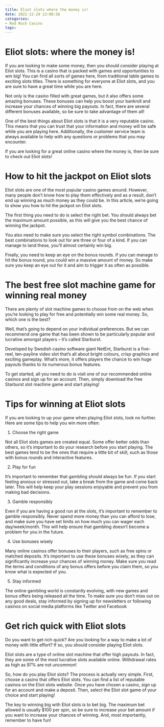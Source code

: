 ```yaml
---
title: Eliot slots where the money is!
date: 2022-12-29 13:00:58
categories:
- Red Rock Casino
tags:
---
```



#  Eliot slots: where the money is!

If you are looking to make some money, then you should consider playing at Eliot slots. This is a casino that is packed with games and opportunities to win big! You can find all sorts of games here, from traditional table games to exciting slots titles. There is something for everyone at Eliot slots, and you are sure to have a great time while you are here.

Not only is the casino filled with great games, but it also offers some amazing bonuses. These bonuses can help you boost your bankroll and increase your chances of winning big payouts. In fact, there are several different bonuses available, so be sure to take advantage of them all!

One of the best things about Eliot slots is that it is a very reputable casino. This means that you can trust that your information and money will be safe while you are playing here. Additionally, the customer service team is always available to help with any questions or problems that you may encounter.

If you are looking for a great online casino where the money is, then be sure to check out Eliot slots!

#  How to hit the jackpot on Eliot slots

Eliot slots are one of the most popular casino games around. However, many people don’t know how to play them effectively and as a result, don’t end up winning as much money as they could be. In this article, we’re going to show you how to hit the jackpot on Eliot slots.

The first thing you need to do is select the right bet. You should always bet the maximum amount possible, as this will give you the best chance of winning the jackpot.

You also need to make sure you select the right symbol combinations. The best combinations to look out for are three or four of a kind. If you can manage to land these, you’ll almost certainly win big.

Finally, you need to keep an eye on the bonus rounds. If you can manage to hit the bonus round, you could win a massive amount of money. So make sure you keep an eye out for it and aim to trigger it as often as possible.

#  The best free slot machine game for winning real money

There are plenty of slot machine games to choose from on the web when you’re looking to play for free and potentially win some real money. So, which one is the best?

Well, that’s going to depend on your individual preferences. But we can recommend one game that has been shown to be particularly popular and lucrative amongst players – it’s called Starburst.

 Developed by Swedish casino software giant NetEnt, Starburst is a five-reel, ten-payline video slot that’s all about bright colours, crisp graphics and exciting gameplay. What’s more, it offers players the chance to win huge payouts thanks to its numerous bonus features.

To get started, all you need to do is visit one of our recommended online casinos and sign up for an account. Then, simply download the free Starburst slot machine game and start playing!

#  Tips for winning at Eliot slots

If you are looking to up your game when playing Eliot slots, look no further. Here are some tips to help you win more often:

1. Choose the right game

Not all Eliot slots games are created equal. Some offer better odds than others, so it’s important to do your research before you start playing. The best games tend to be the ones that require a little bit of skill, such as those with bonus rounds and interactive features.

2. Play for fun

It’s important to remember that gambling should always be fun. If you start feeling anxious or stressed out, take a break from the game and come back later. This will help keep your play sessions enjoyable and prevent you from making bad decisions.

3. Gamble responsibly

Even if you are having a good run at the slots, it’s important to remember to gamble responsibly. Never spend more money than you can afford to lose, and make sure you have set limits on how much you can wager each day/week/month. This will help ensure that gambling doesn’t become a problem for you in the future.

4. Use bonuses wisely

Many online casinos offer bonuses to their players, such as free spins or matched deposits. It’s important to use these bonuses wisely, as they can significantly increase your chances of winning money. Make sure you read the terms and conditions of any bonus offers before you claim them, so you know what is expected of you.

5. Stay informed

The online gambling world is constantly evolving, with new games and bonus offers being released all the time. To make sure you don’t miss out on any good deals, stay informed by signing up for newsletters or following casinos on social media platforms like Twitter and Facebook

#  Get rich quick with Eliot slots

Do you want to get rich quick? Are you looking for a way to make a lot of money with little effort? If so, you should consider playing Eliot slots.

Eliot slots are a type of online slot machine that offer high payouts. In fact, they are some of the most lucrative slots available online. Withdrawal rates as high as 97% are not uncommon!

So, how do you play Eliot slots? The process is actually very simple. First, choose a casino that offers Eliot slots. You can find a list of reputable casinos on the Eliot slots website. Once you have chosen a casino, sign up for an account and make a deposit. Then, select the Eliot slot game of your choice and start playing!

The key to winning big with Eliot slots is to bet big. The maximum bet allowed is usually $100 per spin, so be sure to increase your bet amount if you want to increase your chances of winning. And, most importantly, remember to have fun!